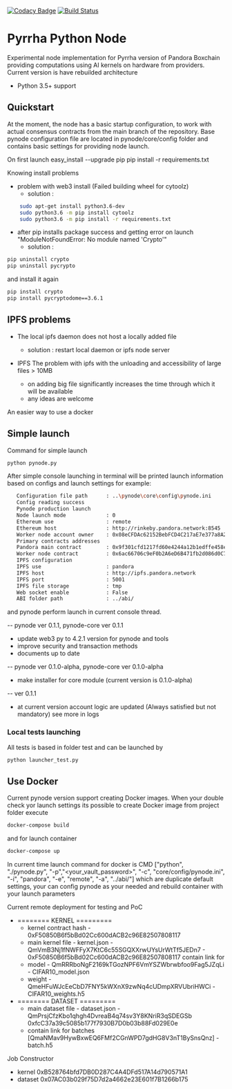[![Codacy Badge](https://api.codacy.com/project/badge/Grade/a1b8a914ff5f48de9f15f944391b51a1)](https://www.codacy.com/app/dr-orlovsky/pyrrha-pynode?utm_source=github.com&amp;utm_medium=referral&amp;utm_content=pandoraboxchain/pyrrha-pynode&amp;utm_campaign=Badge_Grade)
[![Build Status](https://travis-ci.org/pandoraboxchain/pyrrha-pynode.svg?branch=master)](https://travis-ci.org/pandoraboxchain/pyrrha-pynode)
# Pyrrha Python Node

Experimental node implementation for Pyrrha version of Pandora Boxchain providing computations using AI kernels on hardware
from providers. Current version is have rebuilded architecture

* Python 3.5+ support

## Quickstart

At the moment, the node has a basic startup configuration, to work with actual consensus contracts
from the main branch of the repository.
Base pynode configuration file are located in pynode/core/config folder and contains basic settings for
providing node launch.

On first launch
    easy_install --upgrade pip
    pip install -r requirements.txt

Knowing install problems
* problem with web3 install (Failed building wheel for cytoolz)
    - solution :
```sh    
    sudo apt-get install python3.6-dev
    sudo python3.6 -m pip install cytoolz
    sudo python3.6 -m pip install -r requirements.txt
```
* after pip installs package success and getting error on launch
"ModuleNotFoundError: No module named 'Crypto'"
    - solution :
```sh
pip uninstall crypto
pip uninstall pycrypto
```
and install it again
```sh
pip install crypto
pip install pycryptodome==3.6.1
```

## IPFS problems

* The local ipfs daemon does not host a locally added file
   - solution :
   restart local daemon or ipfs node server

* IPFS The problem with ipfs with the unloading and accessibility of large files > 10MB
   - on adding big file significantly increases the time through which it will be available
   - any ideas are welcome

An easier way to use a docker

## Simple launch
Command for simple launch   
```sh
python pynode.py
```   
After simple console launching in terminal will be printed launch information based on configs and launch settings
for example:
```sh
   Configuration file path      : ..\pynode\core\config\pynode.ini
   Config reading success
   Pynode production launch
   Node launch mode             : 0
   Ethereum use                 : remote
   Ethereum host                : http://rinkeby.pandora.network:8545
   Worker node account owner    : 0x08eCFDAc62152BebFCD4C217aE7e377a8A2cAdc6
   Primary contracts addresses
   Pandora main contract        : 0x9f301cfd1217fd60e4244a12b1edffe458e8b9bd
   Worker node contract         : 0x6ac66706c9eF0b2A6eD6B471fb2d086d0C7BC055
   IPFS configuration
   IPFS use                     : pandora
   IPFS host                    : http://ipfs.pandora.network
   IPFS port                    : 5001
   IPFS file storage            : tmp
   Web socket enable            : False
   ABI folder path              : ../abi/
``` 
and pynode perform launch in current console thread.

-- pynode ver 0.1.1, pynode-core ver 0.1.1
- update web3 py to 4.2.1 version for pynode and tools
- improve security and transaction methods
- documents up to date

-- pynode ver 0.1.0-alpha, pynode-core ver 0.1.0-alpha
- make installer for core module (current version is 0.1.0-alpha)

-- ver 0.1.1
- at current version account logic are updated (Always satisfied but not mandatory) see more in logs

### Local tests launching
All tests is based in folder test and can be launched by 
```sh
python launcher_test.py
```

## Use Docker
Current pynode version support creating Docker images.
When your double check yor launch settings its possible to create Docker image
from project folder execute
```sh
docker-compose build 
``` 
and for launch container 
```sh
docker-compose up
```   
In current time launch command for docker is 
   CMD ["python",  "./pynode.py", "-p","<your_vault_password>", "-c", "core/config/pynode.ini", "-i", "pandora", "-e", "remote", "-a", "../abi/"]
which are duplicate default settings, your can config pynode as your needed and rebuild container with 
your launch parameters
   
   
   
Current remote deployment for testing and PoC
 - ======== KERNEL  =========
   - kernel contract hash - 0xF50850B6f5bBd02Cc600dACB2c96E82507808117
   - main kernel file - kernel.json - QmVmB3Nj1fNWFFyX7KtC6c55SGQXXrwUYsUrWtTf5JEDn7 
                                    - 0xF50850B6f5bBd02Cc600dACB2c96E82507808117
   contain link for 
   - model   - QmRRRboNgF2169kTGozNPF6VmYSZWbrwbfoo9Fag5JZqLi - CIFAR10_model.json
   - weight  - QmeHFuWJcEeCbD7FNY5kWXnX9zwNq4cUDmpXRVUbriHWCi - CIFAR10_weights.h5
- ======== DATASET =========
   - main dataset file - dataset.json - QmPrsjCfzKbo1qhgh4DvreaB4q74sv3Y8KNriR3qSDEGSb
                                        0xfcC37a39c5085b177f7930B7D0b03b88Fd029E0e
   - contain link for batches
   [QmaNMav9HywBxwEQ6FMf2CGnWPD7gdHG8V3nT1BySnsQnz] - batch.h5
  
Job Constructor
  - kernel  0xB528764bfd7DB0D287C4A4DFd517A14d790571A1
  - dataset 0x07AC03b029f75D7d2a4662e23E601f7B1266b175